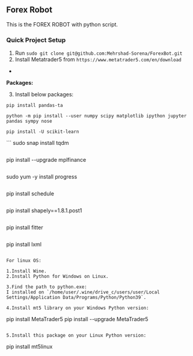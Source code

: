 Forex Robot
-
This is the FOREX ROBOT with python script.

### Quick Project Setup
1. Run `sudo git clone git@github.com:Mehrshad-Sorena/ForexBot.git`
2. Install Metatrader5 from `https://www.metatrader5.com/en/download`

-
**Packages:**

3. Install below packages:

```
pip install pandas-ta
```

```
python -m pip install --user numpy scipy matplotlib ipython jupyter pandas sympy nose
```

```
pip install -U scikit-learn
```

‍‍‍```
sudo snap install tqdm
```

```
pip install --upgrade mplfinance
```

```
sudo yum -y install progress
```

```
pip install schedule
```

```
pip install shapely==1.8.1.post1
```

```
pip install fitter
```

```
pip install lxml
```

For linux OS:

1.Install Wine.
2.Install Python for Windows on Linux.

3.Find the path to python.exe:
I installed on `/home/user/.wine/drive_c/users/user/Local Settings/Application Data/Programs/Python/Python39`.

4.Install mt5 library on your Windows Python version:

```
pip install MetaTrader5
pip install --upgrade MetaTrader5
```

5.Install this package on your Linux Python version:

```
pip install mt5linux
```